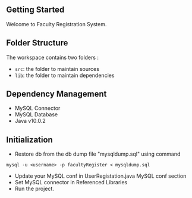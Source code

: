 ## Getting Started

Welcome to Faculty Registration System.

## Folder Structure

The workspace contains two folders :

- `src`: the folder to maintain sources
- `lib`: the folder to maintain dependencies

## Dependency Management

- MySQL Connector
- MySQL Database
- Java v10.0.2

## Initialization

- Restore db from the db dump file "mysqldump.sql" using command 
```
mysql -u <username> -p facultyRegister < mysqldump.sql
```
- Update your MySQL conf in UserRegistation.java MySQL conf section
- Set MySQL connector in Referenced Libraries
- Run the project.